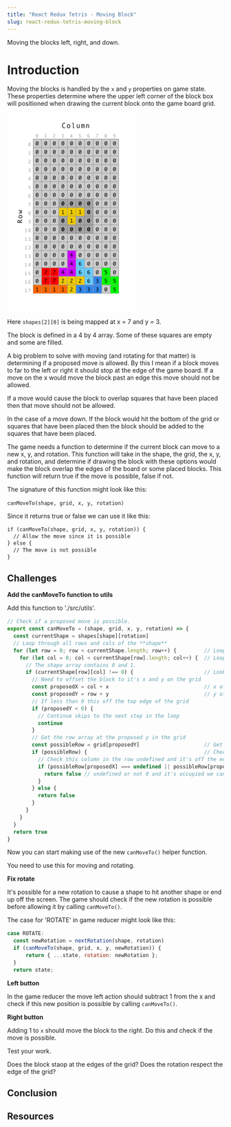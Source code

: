 ```yaml
---
title: "React Redux Tetris - Moving Block"
slug: react-redux-tetris-moving-block
---
```


Moving the blocks left, right, and down.

# Introduction 

Moving the blocks is handled by the `x` and `y` 
properties on game state. These properties determine 
where the upper left corner of the block box will 
positioned when drawing the current block onto  the 
game board grid.

![map-shape-to-grid.png](assets/map-shape-to-grid.png)

Here `shapes[2][0]` is being mapped at x = 7 and y = 3. 

The block is defined in a 4 by 4 array. Some of these
squares are empty and some are filled. 

A big problem to solve with moving (and rotating
for that matter) is determining if a proposed move
is allowed. By this I mean if a block moves to
far to the left or right it should stop at the 
edge of the game board. If a move on the x would 
move the block past an edge this move should not be 
allowed. 

If a move would cause the block to overlap squares 
that have been placed then that move should not be 
allowed. 

In the case of a move down. If the block would hit 
the bottom of the grid or squares that have been 
placed then the block should be added to the squares
that have been placed. 

The game needs a function to determine if the 
current block can move to a new x, y, and rotation. 
This function will take in the shape, the grid, 
the x, y, and rotation, and determine if drawing 
the block with these options would make the block
overlap the edges of the board or some placed 
blocks. This function will return true if the move is 
possible, false if not.

The signature of this function might look like 
this: 

`canMoveTo(shape, grid, x, y, rotation)`

Since it returns true or false we can use it like
this: 

```
if (canMoveTo(shape, grid, x, y, rotation)) {
  // Allow the move since it is possible
} else {
  // The move is not possible 
} 
```

## Challenges

**Add the canMoveTo function to utils**

Add this function to './src/utils'. 

```JavaScript
// Check if a proposed move is possible.
export const canMoveTo = (shape, grid, x, y, rotation) => {
  const currentShape = shapes[shape][rotation]
  // Loop through all rows and cols of the **shape**
  for (let row = 0; row < currentShape.length; row++) {         // Loop through rows
    for (let col = 0; col < currentShape[row].length; col++) {  // Loop through cols
      // The shape array contains 0 and 1.
      if (currentShape[row][col] !== 0) {                       // Look for a 1 here
        // Need to offset the block to it's x and y on the grid
        const proposedX = col + x                               // x offset on grid
        const proposedY = row + y                               // y offset on grid
        // If less than 0 this off the top edge of the grid
        if (proposedY < 0) {
          // Continue skips to the next step in the loop
          continue
        }
        // Get the row array at the proposed y in the grid
        const possibleRow = grid[proposedY]                     // Get the row on the grid 
        if (possibleRow) {                                      // Check row exists
          // Check this column in the row undefined and it's off the edges, 0 and it's empty
          if (possibleRow[proposedX] === undefined || possibleRow[proposedX] !== 0) {                         // check the contents
            return false // undefined or not 0 and it's occupied we can't move here. 
          }
        } else {
          return false
        }
      }
    }
  }
  return true
}
```

Now you can start making use of the new `canMoveTo()` 
helper function. 

You need to use this for moving and rotating. 

**Fix rotate**

It's possible for a new rotation to cause a shape to 
hit another shape or end up off the screen. The game 
should check if the new rotation is possible before 
allowing it by calling `canMoveTo()`. 

The case for 'ROTATE' in game reducer might look 
like this: 

```JavaScript
case ROTATE:
  const newRotation = nextRotation(shape, rotation)
  if (canMoveTo(shape, grid, x, y, newRotation)) {
      return { ...state, rotation: newRotation };
  }
  return state;
```

**Left button**

In the game reducer the move left action should 
subtract 1 from the x and check if this new position
is possible by calling `canMoveTo()`. 

**Right button**

Adding 1 to `x` should move the block to the right. 
Do this and check if the move is possible. 

Test your work. 

Does the block staop at the edges of the grid? 
Does the rotation respect the edge of the grid? 

## Conclusion



## Resources

 
